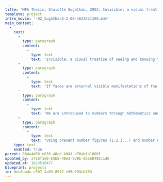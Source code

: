 ```yaml
---
title: 'MFA Thesis: Shalotte Sugathan, 2002: Invisible: a visual treatise of seeing and knowing the numbers 1–10'
template: project
intro_movie: '-02_Sugathan3-2.00-1623421190.m4v'
main_content:
  -
    text:
      -
        type: paragraph
        content:
          -
            type: text
            text: 'Invisible: a visual treatise of seeing and knowing the numbers 1–10'
      -
        type: paragraph
        content:
          -
            type: text
            text: 'If faces are external visible manifestations of the internal being what do numerical faces reveal? What is the qualitative essence of a numerical form? On the outset, why is three not 2 and 7 not nine? '
      -
        type: paragraph
        content:
          -
            type: text
            text: 'We are introduced to numbers through mathematics and taught to make only quantitative associations with them. It is, therefore, natural for us to be grasp their calculative dynamism but turn a blind-eye to the inherent simplicity, purity and elegance of their abstracted characters. '
      -
        type: paragraph
        content:
          -
            type: text
            text: 'Using present number figures (1,2,3...) and number words (in English - one, two, three...) this thesis investigates possibilities to bring to a visual consciousness the metaphysical phenomena of an unconscious numerical knowing. It demystifies the hidden exquisite structure of numbers and unravels glimpses of an inner beauty (nature) to communicate a qualitative sense of a numerical experience — thus, visually explaining how 5 can mean ''fiveness'' besides being merely five things.'
    type: text
    enabled: true
parent: 864a4d08-e636-40ad-b041-e70ab1b1000f
updated_by: a726f1e0-85b0-48e3-939b-db6b8482c1d0
updated_at: 1623510477
blueprint: projects
id: dec8a44e-c507-4a09-89f2-e55e293cb703
---
```

